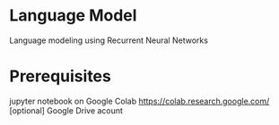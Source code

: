 # Language Model
Language modeling using Recurrent Neural Networks

# Prerequisites
jupyter notebook on Google Colab https://colab.research.google.com/
[optional] Google Drive acount
